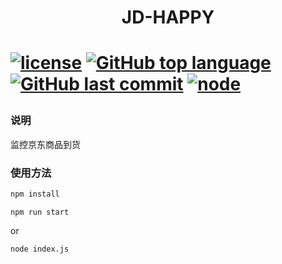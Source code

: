 <h1 align="center">JD-HAPPY<h1>

[![license](https://img.shields.io/github/license/mashape/apistatus.svg)](https://github.com/shaodahong/jd-happy)
[![GitHub top language](https://img.shields.io/github/languages/top/badges/shields.svg)](https://github.com/shaodahong/jd-happy)
[![GitHub last commit](https://img.shields.io/github/last-commit/google/skia.svg)](https://github.com/shaodahong/jd-happy)
[![node](https://img.shields.io/node/v/passport.svg)](https://github.com/shaodahong/jd-happy)

### 说明

监控京东商品到货

### 使用方法

```bash
npm install
```

```
npm run start
```

or

```
node index.js
```